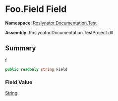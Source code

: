# Foo\.Field Field

**Namespace**: [Roslynator.Documentation.Test](../../README.md)

**Assembly**: Roslynator\.Documentation\.TestProject\.dll

## Summary

f

```csharp
public readonly string Field
```

### Field Value

[String](https://docs.microsoft.com/en-us/dotnet/api/system.string)